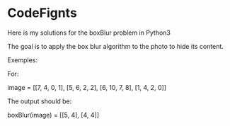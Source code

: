 # CodeFignts

Here is my solutions for the boxBlur problem in Python3

The goal is to apply the box blur algorithm to the photo to hide its content.

Exemples:

For:

image = [[7, 4, 0, 1], 
         [5, 6, 2, 2], 
         [6, 10, 7, 8], 
         [1, 4, 2, 0]]
         
         
The output should be:

boxBlur(image) = [[5, 4], 
                  [4, 4]]
